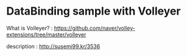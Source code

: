 # DataBinding sample with Volleyer

What is Volleyer? : https://github.com/naver/volley-extensions/tree/master/volleyer

description : http://susemi99.kr/3536
